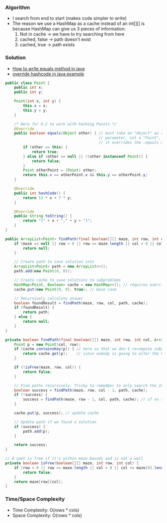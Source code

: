 ### Algorithm

- I search from end to start (makes code simpler to write)
- The reason we use a HashMap as a cache instead of an int[][] is because HashMap can give us 3 pieces of information:
  1. Not in cache  -> we have to try searching from here
  1. cached, false -> path doesn't exist
  1. cached, true  -> path exists

### Solution

- [How to write equals method in java](http://javarevisited.blogspot.com/2011/02/how-to-write-equals-method-in-java.html)
- [override hashcode in java example](http://javarevisited.blogspot.com/2011/10/override-hashcode-in-java-example.html)

```java
public class Point {
    public int x;
    public int y;

    Point(int x, int y) {
        this.x = x;
        this.y = y;
    }

    /* Here for 9.2 to work with hashing Points */
    @Override
    public boolean equals(Object other) { // must take an "Object" as a
                                          // parameter, not a "Point", so that
                                          // it overrides the .equals method
        if (other == this) {
            return true;
        } else if (other == null || !(other instanceof Point)) {
            return false;
        }
        Point otherPoint = (Point) other;
        return this.x == otherPoint.x && this.y == otherPoint.y;
    }

    @Override
    public int hashCode() {
        return 13 * x + 7 * y;
    }

    @Override
    public String toString() {
        return "(" + x + "," + y + ")";
    }
}
```

```java
public ArrayList<Point> findPath(final boolean[][] maze, int row, int col) {
    if (maze == null || row < 0 || row >= maze.length || col < 0 || col >= maze[0].length) {
        return null;
    }

    // Create path to save solution into
    ArrayList<Point> path = new ArrayList<>();
    path.add(new Point(0, 0));

    // Create cache to save solutions to subproblems
    HashMap<Point, Boolean> cache = new HashMap<>(); // requires overriding .equals() and .hashCode for Point, for HashMap to work properly
    cache.put(new Point(0, 0), true); // base case

    // Recursively calculate answer
    boolean foundResult = findPath(maze, row, col, path, cache);
    if (foundResult) {
        return path;
    } else {
        return null;
    }
}

private boolean findPath(final boolean[][] maze, int row, int col, ArrayList<Point> path, HashMap<Point, Boolean> cache) {
    Point p = new Point(col, row);
    if (cache.containsKey(p)) { // here so that we don't recompute subproblems that we already solved
        return cache.get(p);    // since nobody is going to alter the Point p, no need to do a deep copy before returning cached result
    }

    if (!isFree(maze, row, col)) {
        return false;
    }

    // Find paths recursively. Tricky to remember to only search the 2nd path if necessary
    boolean success = findPath(maze, row, col - 1, path, cache);
    if (!success) {
        success = findPath(maze, row - 1, col, path, cache); // if no success, we try moving vertically
    }

    cache.put(p, success); // update cache

    // Update path if we found a solution
    if (success) {
        path.add(p);
    }

    return success;
}

// A spot is free if it's within maze bounds and is not a wall
private boolean isFree(boolean[][] maze, int row, int col) {
    if (row < 0 || row >= maze.length || col < 0 || col >= maze[0].length) {
        return false;
    }
    return maze[row][col];
}
```

### Time/Space Complexity

- Time Complexity: O(rows * cols)
- Space Complexity: O(rows * cols)
